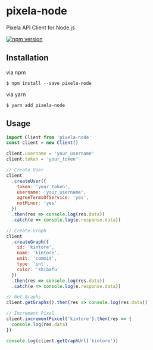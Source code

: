 # pixela-node

Pixela API Client for Node.js

[![npm version](https://badge.fury.io/js/pixela-node.svg)](https://badge.fury.io/js/pixela-node)

## Installation

via npm

```
$ npm install --save pixela-node
```

via yarn

```
$ yarn add pixela-node
```

## Usage

```js
import Client from 'pixela-node'
const client = new Client()

client.username = 'your_username'
client.token = 'your_token'

// Create User
client
  .createUser({
    token: 'your_token',
    username: 'your_username',
    agreeTermsOfService: 'yes',
    notMinor: 'yes'
  })
  .then(res => console.log(res.data))
  .catch(e => console.log(e.response.data))

// Create Graph
client
  .createGraph({
    id: 'kintore',
    name: 'kintore',
    unit: 'commit',
    type: 'int',
    color: 'shibafu'
  })
  .then(res => console.log(res.data))
  .catch(e => console.log(e.response.data))

// Get Graphs
client.getGraphs().then(res => console.log(res.data))

// Increment Pixel
client.incrementPixcel('kintore').then(res => {
  console.log(res.data)
})

console.log(client.getGraphUrl('kintore'))
```
